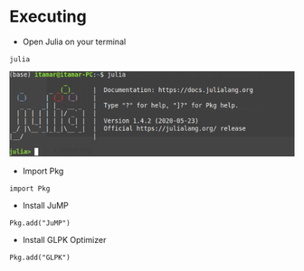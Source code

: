 # Executing

* Open Julia on your terminal
```
julia
```
<p align="left">
  <img src="imgs/julia.png" >
</p>

* Import Pkg
```
import Pkg
```

* Install JuMP
```
Pkg.add("JuMP")
```

* Install GLPK Optimizer
```
Pkg.add("GLPK")
```

